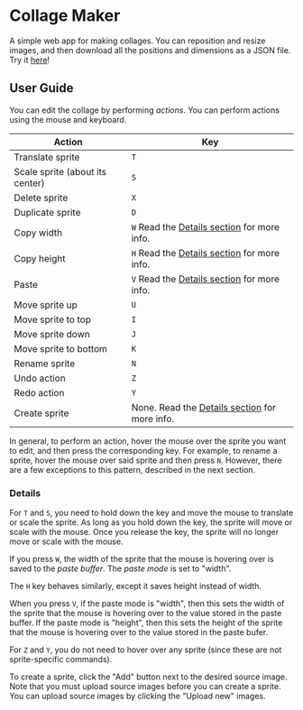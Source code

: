 # Collage Maker

A simple web app for making collages. You can reposition and resize images, and then download all the positions and dimensions as a JSON file. Try it [here](https://kylejlin.github.io/collage_maker)!

## User Guide

You can edit the collage by performing _actions_.
You can perform actions using the mouse and keyboard.

| **Action**                      | **Key**                                                   |
| ------------------------------- | --------------------------------------------------------- |
| Translate sprite                | `T`                                                       |
| Scale sprite (about its center) | `S`                                                       |
| Delete sprite                   | `X`                                                       |
| Duplicate sprite                | `D`                                                       |
| Copy width                      | `W` Read the [Details section](#details) for more info.   |
| Copy height                     | `H` Read the [Details section](#details) for more info.   |
| Paste                           | `V` Read the [Details section](#details) for more info.   |
| Move sprite up                  | `U`                                                       |
| Move sprite to top              | `I`                                                       |
| Move sprite down                | `J`                                                       |
| Move sprite to bottom           | `K`                                                       |
| Rename sprite                   | `N`                                                       |
| Undo action                     | `Z`                                                       |
| Redo action                     | `Y`                                                       |
| Create sprite                   | None. Read the [Details section](#details) for more info. |

In general, to perform an action, hover the mouse over the sprite you want to edit, and then press the corresponding key.
For example, to rename a sprite, hover the mouse over said sprite and then press `N`.
However, there are a few exceptions to this pattern, described in the next section.

### Details

For `T` and `S`, you need to hold down the key and move the mouse to translate or scale the sprite.
As long as you hold down the key, the sprite will move or scale with the mouse.
Once you release the key, the sprite will no longer move or scale with the mouse.

If you press `W`, the width of the sprite that the mouse is hovering over is saved to the _paste buffer_. The _paste mode_ is set to "width".

The `H` key behaves similarly, except it saves height instead of width.

When you press `V`, if the paste mode is "width", then this sets the width of the sprite that the mouse is hovering over to the value stored in the paste buffer.
If the paste mode is "height", then this sets the height of the sprite that the mouse is hovering over to the value stored in the paste bufer.

For `Z` and `Y`, you do not need to hover over any sprite (since these are not sprite-specific commands).

To create a sprite, click the "Add" button next to the desired source image. Note that you must upload source images before you can create a sprite. You can upload source images by clicking the "Upload new" images.
